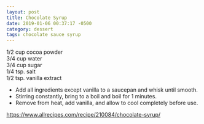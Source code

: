 ```yaml
---
layout: post
title: Chocolate Syrup
date: 2019-01-06 00:37:17 -0500
category: dessert
tags: chocolate sauce syrup
---
```

1/2 cup cocoa powder  
3/4 cup water  
3/4 cup sugar  
1/4 tsp. salt  
1/2 tsp. vanilla extract  
<ul>
 	<li>Add all ingredients except vanilla to a saucepan and whisk until smooth.</li>
 	<li>Stirring constantly, bring to a boil and boil for 1 minutes.</li>
 	<li>Remove from heat, add vanilla, and allow to cool completely before use.</li>
</ul>
<a href="https://www.allrecipes.com/recipe/210084/chocolate-syrup/">https://www.allrecipes.com/recipe/210084/chocolate-syrup/</a>
